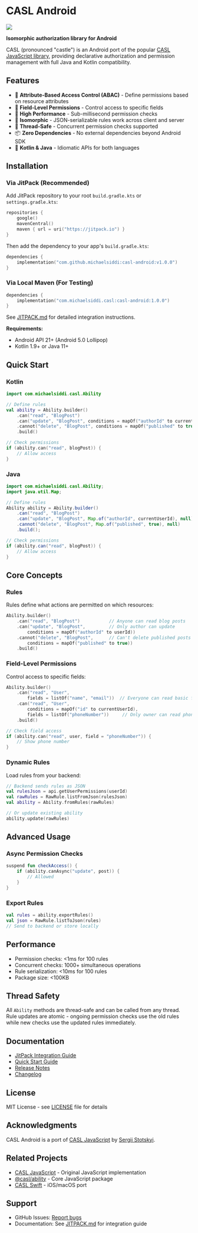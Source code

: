 # CASL Android

[![](https://jitpack.io/v/michaelsiddi/casl-android.svg)](https://jitpack.io/#michaelsiddi/casl-android)

**Isomorphic authorization library for Android**

CASL (pronounced "castle") is an Android port of the popular [CASL JavaScript library](https://casl.js.org), providing declarative authorization and permission management with full Java and Kotlin compatibility.

## Features

- 🔐 **Attribute-Based Access Control (ABAC)** - Define permissions based on resource attributes
- 🎯 **Field-Level Permissions** - Control access to specific fields
- 🚀 **High Performance** - Sub-millisecond permission checks
- 🔄 **Isomorphic** - JSON-serializable rules work across client and server
- 🧵 **Thread-Safe** - Concurrent permission checks supported
- 📦 **Zero Dependencies** - No external dependencies beyond Android SDK
- 💎 **Kotlin & Java** - Idiomatic APIs for both languages

## Installation

### Via JitPack (Recommended)

Add JitPack repository to your root `build.gradle.kts` or `settings.gradle.kts`:

```kotlin
repositories {
    google()
    mavenCentral()
    maven { url = uri("https://jitpack.io") }
}
```

Then add the dependency to your app's `build.gradle.kts`:

```kotlin
dependencies {
    implementation("com.github.michaelsiddi:casl-android:v1.0.0")
}
```

### Via Local Maven (For Testing)

```kotlin
dependencies {
    implementation("com.michaelsiddi.casl:casl-android:1.0.0")
}
```

See [JITPACK.md](JITPACK.md) for detailed integration instructions.

**Requirements:**
- Android API 21+ (Android 5.0 Lollipop)
- Kotlin 1.9+ or Java 11+

## Quick Start

### Kotlin

```kotlin
import com.michaelsiddi.casl.Ability

// Define rules
val ability = Ability.builder()
    .can("read", "BlogPost")
    .can("update", "BlogPost", conditions = mapOf("authorId" to currentUserId))
    .cannot("delete", "BlogPost", conditions = mapOf("published" to true))
    .build()

// Check permissions
if (ability.can("read", blogPost)) {
    // Allow access
}
```

### Java

```java
import com.michaelsiddi.casl.Ability;
import java.util.Map;

// Define rules
Ability ability = Ability.builder()
    .can("read", "BlogPost")
    .can("update", "BlogPost", Map.of("authorId", currentUserId), null)
    .cannot("delete", "BlogPost", Map.of("published", true), null)
    .build();

// Check permissions
if (ability.can("read", blogPost)) {
    // Allow access
}
```

## Core Concepts

### Rules

Rules define what actions are permitted on which resources:

```kotlin
Ability.builder()
    .can("read", "BlogPost")           // Anyone can read blog posts
    .can("update", "BlogPost",         // Only author can update
        conditions = mapOf("authorId" to userId))
    .cannot("delete", "BlogPost",      // Can't delete published posts
        conditions = mapOf("published" to true))
    .build()
```

### Field-Level Permissions

Control access to specific fields:

```kotlin
Ability.builder()
    .can("read", "User",
        fields = listOf("name", "email"))  // Everyone can read basic fields
    .can("read", "User",
        conditions = mapOf("id" to currentUserId),
        fields = listOf("phoneNumber"))     // Only owner can read phone
    .build()

// Check field access
if (ability.can("read", user, field = "phoneNumber")) {
    // Show phone number
}
```

### Dynamic Rules

Load rules from your backend:

```kotlin
// Backend sends rules as JSON
val rulesJson = api.getUserPermissions(userId)
val rawRules = RawRule.listFromJson(rulesJson)
val ability = Ability.fromRules(rawRules)

// Or update existing ability
ability.update(rawRules)
```

## Advanced Usage

### Async Permission Checks

```kotlin
suspend fun checkAccess() {
    if (ability.canAsync("update", post)) {
        // Allowed
    }
}
```

### Export Rules

```kotlin
val rules = ability.exportRules()
val json = RawRule.listToJson(rules)
// Send to backend or store locally
```

## Performance

- Permission checks: <1ms for 100 rules
- Concurrent checks: 1000+ simultaneous operations
- Rule serialization: <10ms for 100 rules
- Package size: <100KB

## Thread Safety

All `Ability` methods are thread-safe and can be called from any thread. Rule updates are atomic - ongoing permission checks use the old rules while new checks use the updated rules immediately.

## Documentation

- [JitPack Integration Guide](./JITPACK.md)
- [Quick Start Guide](./specs/001-casl-android-port/quickstart.md)
- [Release Notes](./RELEASE_NOTES.md)
- [Changelog](./CHANGELOG.md)

## License

MIT License - see [LICENSE](LICENSE) file for details

## Acknowledgments

CASL Android is a port of [CASL JavaScript](https://casl.js.org) by [Sergii Stotskyi](https://github.com/stalniy).

## Related Projects

- [CASL JavaScript](https://casl.js.org) - Original JavaScript implementation
- [@casl/ability](https://www.npmjs.com/package/@casl/ability) - Core JavaScript package
- [CASL Swift](https://github.com/michaelsiddi/casl-swift) - iOS/macOS port

## Support

- GitHub Issues: [Report bugs](https://github.com/michaelsiddi/casl-android/issues)
- Documentation: See [JITPACK.md](JITPACK.md) for integration guide
